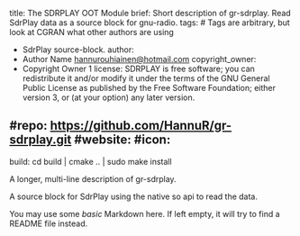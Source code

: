 title: The SDRPLAY OOT Module
brief: Short description of gr-sdrplay. Read SdrPlay data as a source block for gnu-radio.
tags: # Tags are arbitrary, but look at CGRAN what other authors are using
  - SdrPlay source-block.
author:
  - Author Name <hannurouhiainen@hotmail.com>
copyright_owner:
  - Copyright Owner 1
license:
SDRPLAY is free software; you can redistribute it and/or modify
it under the terms of the GNU General Public License as published by
the Free Software Foundation; either version 3, or (at your option)
any later version.

#repo: https://github.com/HannuR/gr-sdrplay.git
#website: 
#icon: 
---
build: cd build | cmake .. | sudo make install

A longer, multi-line description of gr-sdrplay.

A source block for SdrPlay using the native so api to read the data.

You may use some *basic* Markdown here.
If left empty, it will try to find a README file instead.

